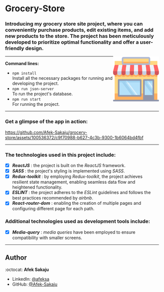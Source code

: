 # Grocery-Store

### Introducing my grocery store site project, where you can conveniently purchase products, edit existing items, and add new products to the store. The project has been meticulously developed to prioritize optimal functionality and offer a user-friendly design.<br />

<img src="./readme-resources/shops.png" width=150px height=150px align="right">

---

**Command lines:**

- `npm install` <br /> Install all the necessary packages for running and developing the project.
- `npm run json-server`<br /> To run the project's database.
- `npm run start`<br /> For running the project.

---

### **Get a glimpse of the app in action:**

https://github.com/Afek-Sakaju/grocery-store/assets/100536372/c9f70988-b627-4c3b-9300-1b6064bd4fbf

---

### The technologies used in this project include:

- [x] _**ReactJS**_ : the project is built on the _ReactJS_ framework.
- [x] _**SASS**_ : the project's styling is implemented using _SASS_.
- [x] _**Redux-toolkit**_ : by employing _Redux-toolkit_, the project achieves resilient state management, enabling seamless data flow and heightened functionality.
- [x] _**ESLINT**_ : the project adheres to the _ESLint_ guidelines and follows the best practices recommended by _airbnb_.
- [x] _**React-router-dom**_ : enabling the creation of multiple pages and configuring different page for each path.

### Additional technologies used as development tools include:

- [x] _**Media-query**_ : _media queries_ have been employed to ensure compatibility with smaller screens.

---

## Author

:octocat: **Afek Sakaju**

- LinkedIn: [@afeksa](https://www.linkedin.com/in/afeksa/)
- GitHub: [@Afek-Sakaju](https://github.com/Afek-Sakaju)

